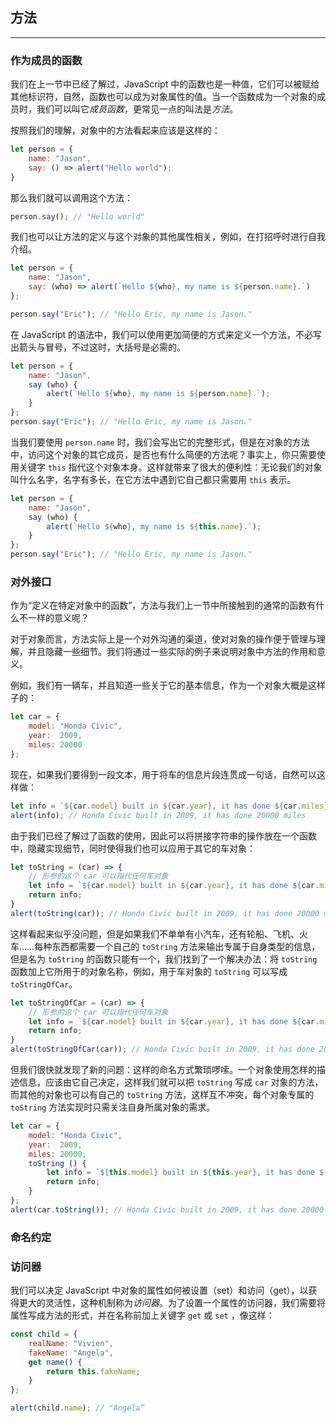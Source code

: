 ## 方法

---

### 作为成员的函数

我们在上一节中已经了解过，JavaScript 中的函数也是一种值，它们可以被赋给其他标识符，自然，函数也可以成为对象属性的值。当一个函数成为一个对象的成员时，我们可以叫它*成员函数*，更常见一点的叫法是*方法*。

按照我们的理解，对象中的方法看起来应该是这样的：

```javascript
let person = {
    name: "Jason",
    say: () => alert("Hello world");
}
```

那么我们就可以调用这个方法：

```javascript
person.say(); // "Hello world"
```

我们也可以让方法的定义与这个对象的其他属性相关，例如，在打招呼时进行自我介绍。

```javascript
let person = {
    name: "Jason",
    say: (who) => alert(`Hello ${who}, my name is ${person.name}.`)
};

person.say("Eric"); // "Hello Eric, my name is Jason."
```

在 JavaScript 的语法中，我们可以使用更加简便的方式来定义一个方法，不必写出箭头与冒号，不过这时，大括号是必需的。

```javascript
let person = {
    name: "Jason",
    say (who) {
        alert(`Hello ${who}, my name is ${person.name}.`);
    }
};
person.say("Eric"); // "Hello Eric, my name is Jason."
```

当我们要使用 `person.name` 时，我们会写出它的完整形式，但是在对象的方法中，访问这个对象的其它成员，是否也有什么简便的方法呢？事实上，你只需要使用关键字 `this` 指代这个对象本身。这样就带来了很大的便利性：无论我们的对象叫什么名字，名字有多长，在它方法中遇到它自己都只需要用 `this` 表示。

```javascript
let person = {
    name: "Jason",
    say (who) {
        alert(`Hello ${who}, my name is ${this.name}.`);
    }
};
person.say("Eric"); // "Hello Eric, my name is Jason."
```





### 对外接口

作为“定义在特定对象中的函数”，方法与我们上一节中所接触到的通常的函数有什么不一样的意义呢？

对于对象而言，方法实际上是一个对外沟通的渠道，使对对象的操作便于管理与理解，并且隐藏一些细节。我们将通过一些实际的例子来说明对象中方法的作用和意义。

例如，我们有一辆车，并且知道一些关于它的基本信息，作为一个对象大概是这样子的：

```javascript
let car = {
    model: "Honda Civic",
    year:  2009,
    miles: 20000
};
```

现在，如果我们要得到一段文本，用于将车的信息片段连贯成一句话，自然可以这样做：

```javascript
let info = `${car.model} built in ${car.year}, it has done ${car.miles} miles`;
alert(info); // Honda Civic built in 2009, it has done 20000 miles
```

由于我们已经了解过了函数的使用，因此可以将拼接字符串的操作放在一个函数中，隐藏实现细节，同时使得我们也可以应用于其它的车对象：

```javascript
let toString = (car) => {
    // 形参的这个 car 可以指代任何车对象
    let info = `${car.model} built in ${car.year}, it has done ${car.miles} miles`;
    return info;
}
alert(toString(car)); // Honda Civic built in 2009, it has done 20000 miles
```

这样看起来似乎没问题，但是如果我们不单单有小汽车，还有轮船、飞机、火车……每种东西都需要一个自己的 `toString` 方法来输出专属于自身类型的信息，但是名为 `toString` 的函数只能有一个，我们找到了一个解决办法：将 `toString` 函数加上它所用于的对象名称，例如，用于车对象的 `toString` 可以写成 `toStringOfCar`。

```javascript
let toStringOfCar = (car) => {
    // 形参的这个 car 可以指代任何车对象
    let info = `${car.model} built in ${car.year}, it has done ${car.miles} miles`;
    return info;
}
alert(toStringOfCar(car)); // Honda Civic built in 2009, it has done 20000 miles
```

但我们很快就发现了新的问题：这样的命名方式繁琐啰嗦。一个对象使用怎样的描述信息，应该由它自己决定，这样我们就可以把 `toString` 写成 `car` 对象的方法，而其他的对象也可以有自己的 `toString` 方法，这样互不冲突，每个对象专属的 `toString` 方法实现时只需关注自身所属对象的需求。

```javascript
let car = {
    model: "Honda Civic",
    year:  2009,
    miles: 20000,
    toString () {
        let info = `${this.model} built in ${this.year}, it has done ${this.miles} miles`;
        return info;
    }
};
alert(car.toString()); // Honda Civic built in 2009, it has done 20000 miles
```







### 命名约定







### 访问器

我们可以决定 JavaScript 中对象的属性如何被设置（set）和访问（get），以获得更大的灵活性，这种机制称为*访问器*。为了设置一个属性的访问器，我们需要将属性写成方法的形式，并在名称前加上关键字 `get` 或 `set` ，像这样：

```javascript
const child = {
    realName: "Vivien",
    fakeName: "Angela",
    get name() {
        return this.fakeName;
    }
};

alert(child.name); // "Angela“
```






